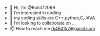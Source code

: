 - 👋 Hi, I’m @Rohit72099
- 👀 I’m interested in coding
- 🌱 my coding skills are C++,python,C,JAVA
- 💞️ I’m looking to collaborate on ...
- 📫 How to reach me rk464152@gamil.com

<!---
Rohit72099/Rohit72099 is a ✨ special ✨ repository because its `README.md` (this file) appears on your GitHub profile.
You can click the Preview link to take a look at your changes.
--->
